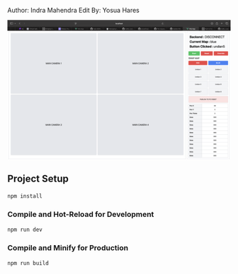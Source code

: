Author: Indra Mahendra
Edit By: Yosua Hares

![Alt text](image/docum1.png)

## Project Setup

```sh
npm install
```

### Compile and Hot-Reload for Development

```sh
npm run dev
```

### Compile and Minify for Production

```sh
npm run build
```
